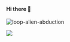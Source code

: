 #### Hi there 👋

![loop-alien-abduction](https://user-images.githubusercontent.com/109837813/211294982-4431d66b-ed0f-46f9-8419-df14d0892952.gif)

![](https://github-readme-streak-stats.herokuapp.com/?user={Mus1ak})


